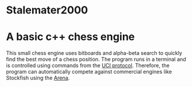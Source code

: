 # Stalemater2000
# A basic c++ chess engine

This small chess engine uses bitboards and alpha-beta search to quickly find the best move of a chess position. The program runs in a terminal and is controlled using commands from the [UCI protocol](https://www.shredderchess.com/chess-features/uci-universal-chess-interface.html). Therefore, the program can automatically compete against commercial engines like Stockfish using the [Arena](http://www.playwitharena.de/).
